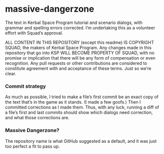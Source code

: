 massive-dangerzone
==================

The text in Kerbal Space Program tutorial and scenario dialogs, with grammar and spelling errors corrected.  I’m undertaking this as a volunteer effort with Squad’s approval.

ALL CONTENT IN THIS REPOSITORY (except this readme) IS COPYRIGHT SQUAD, the makers of Kerbal Space Program.  Any changes made in this repository that go into KSP WILL BECOME PROPERTY OF SQUAD, with no promise or implication that there will be any form of compensation or even recognition.  Any pull requests or other contributions are considered to constitute agreement with and acceptance of these terms.  Just so we’re clear.

### Commit strategy

As much as possible, I tried to make a file’s first commit be an exact copy of the text that’s in the game as it stands.  (I made a few goofs.)  Then I committed corrections as I made them.  Thus, with any luck, running a diff of a file’s first and last commits should show which dialogs need correction, and what those corrections are.

### Massive Dangerzone?

The repository name is what GitHub suggested as a default, and it was just too perfect a fit to pass up.
